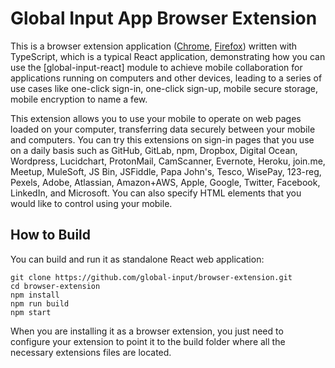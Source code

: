# Global Input App Browser Extension
This is a browser extension application ([Chrome](https://chrome.google.com/webstore/detail/global-input-app/hcklienddlealndjnakkagefaelhnjkp?hl=en), [Firefox](https://addons.mozilla.org/en-GB/firefox/addon/global-input-app/)) written with TypeScript, which is a typical React application, demonstrating how you can use the [global-input-react] module to achieve mobile collaboration for applications running on computers and other devices, leading to a series of use cases like one-click sign-in, one-click sign-up, mobile secure storage, mobile encryption to name a few.

This extension allows you to use your mobile to operate on web pages loaded on your computer, transferring data securely between your mobile and computers. You can try this extensions on sign-in pages that you use on a daily basis such as GitHub, GitLab, npm, Dropbox, Digital Ocean, Wordpress, Lucidchart, ProtonMail,
CamScanner, Evernote, Heroku, join.me, Meetup,  MuleSoft, JS Bin, JSFiddle, Papa John's, Tesco, WisePay, 123-reg, Pexels, Adobe, Atlassian, Amazon+AWS, Apple, Google, Twitter, Facebook, LinkedIn, and Microsoft. You can also specify HTML elements that you would like to control using your mobile.

## How to Build

You can build and run it as standalone React web application:

```
git clone https://github.com/global-input/browser-extension.git
cd browser-extension
npm install
npm run build
npm start
```

When you are installing it as a browser extension, you just need to configure your extension to point it to the build folder where all the necessary extensions files are located.
